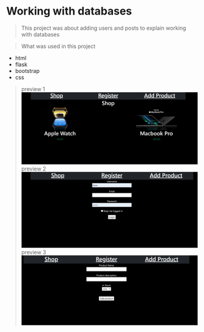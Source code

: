 # Working with databases

> This project was about adding users and posts to explain working with databases

> What was used in this project
* html
* flask
* bootstrap
* css
> preview 1
![example](screenshot1.png)
> preview 2
![example](screenshot2.png)
> preview 3
![example](screenshot3.png)
